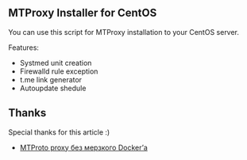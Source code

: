## MTProxy Installer for CentOS
You can use this script for MTProxy installation to your CentOS server.

Features:
* Systmed unit creation
* Firewalld rule exception
* t.me link generator
* Autoupdate shedule

## Thanks
Special thanks for this article :)

* [MTProto proxy без мерзкого Docker’а](https://itrus.su/2018/05/31/mtproto-proxy-%D0%B1%D0%B5%D0%B7-%D0%BC%D0%B5%D1%80%D0%B7%D0%BA%D0%BE%D0%B3%D0%BE-docker%D0%B0/)
